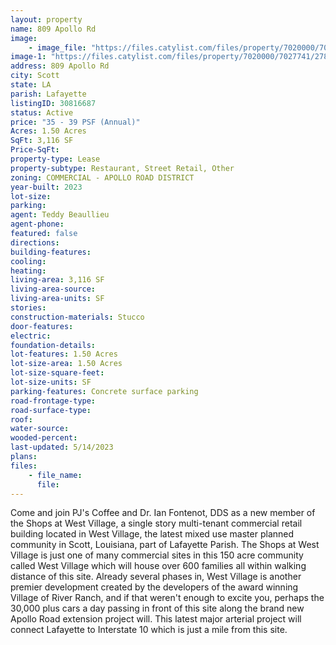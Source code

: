 ```yaml
---
layout: property
name: 809 Apollo Rd
image:
    - image_file: "https://files.catylist.com/files/property/7020000/7027741/27877979_Shops_at_West_Village_Aerial.jpg"
image-1: "https://files.catylist.com/files/property/7020000/7027741/27877967_Bubbles_N_Brunch.jpg"
address: 809 Apollo Rd
city: Scott
state: LA
parish: Lafayette
listingID: 30816687
status: Active
price: "35 - 39 PSF (Annual)"
Acres: 1.50 Acres
SqFt: 3,116 SF
Price-SqFt:
property-type: Lease
property-subtype: Restaurant, Street Retail, Other
zoning: COMMERCIAL - APOLLO ROAD DISTRICT
year-built: 2023
lot-size:
parking:
agent: Teddy Beaullieu
agent-phone:
featured: false
directions:
building-features:
cooling:
heating:
living-area: 3,116 SF
living-area-source:
living-area-units: SF
stories:
construction-materials: Stucco
door-features:
electric:
foundation-details:
lot-features: 1.50 Acres
lot-size-area: 1.50 Acres
lot-size-square-feet:
lot-size-units: SF
parking-features: Concrete surface parking
road-frontage-type:
road-surface-type:
roof:
water-source:
wooded-percent:
last-updated: 5/14/2023
plans:
files:
    - file_name:
      file:
---
```

Come and join PJ's Coffee and Dr. Ian Fontenot, DDS as a new member of the Shops at West Village, a single story multi-tenant commercial retail building located in West Village, the latest mixed use master planned community in Scott, Louisiana, part of Lafayette Parish. The Shops at West Village is just one of many commercial sites in this 150 acre community called West Village which will house over 600 families all within walking distance of this site. Already several phases in, West Village is another premier development created by the developers of the award winning Village of River Ranch, and if that weren't enough to excite you, perhaps the 30,000 plus cars a day passing in front of this site along the brand new Apollo Road extension project will. This latest major arterial project will connect Lafayette to Interstate 10 which is just a mile from this site.
